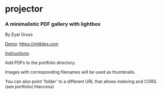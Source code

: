 <h1>projector</h1>

<h3>A minimalistic PDF gallery with lightbox</h3>

By Eyal Gruss

<u>Demo</u>: https://ml4des.com

<u>Instructions</u>:

Add PDFs to the portfolio directory.

Images with corresponding filenames will be used as thumbnails.

You can also point 'folder' to a different URL that allows indexing and CORS. (see portfolio/.htaccess)
